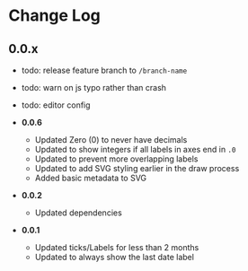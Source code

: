 # Change Log

## 0.0.x

 * todo: release feature branch to `/branch-name`
 * todo: warn on js typo rather than crash
 * todo: editor config

 * **0.0.6**
     * Updated Zero (0) to never have decimals
     * Updated to show integers if all labels in axes end in `.0`
     * Updated to prevent more overlapping labels
     * Updated to add SVG styling earlier in the draw process
     * Added basic metadata to SVG
 * **0.0.2**
     * Updated dependencies
 * **0.0.1**
     * Updated ticks/Labels for less than 2 months
     * Updated to always show the last date label